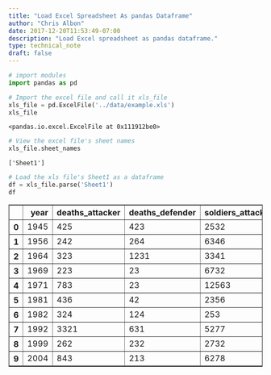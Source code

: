 ```yaml
---
title: "Load Excel Spreadsheet As pandas Dataframe"
author: "Chris Albon"
date: 2017-12-20T11:53:49-07:00
description: "Load Excel spreadsheet as pandas dataframe."
type: technical_note
draft: false
---
```


```python
# import modules
import pandas as pd
```


```python
# Import the excel file and call it xls_file
xls_file = pd.ExcelFile('../data/example.xls')
xls_file
```




    <pandas.io.excel.ExcelFile at 0x111912be0>




```python
# View the excel file's sheet names
xls_file.sheet_names
```




    ['Sheet1']




```python
# Load the xls file's Sheet1 as a dataframe
df = xls_file.parse('Sheet1')
df
```




<div>
<table border="1" class="dataframe">
  <thead>
    <tr style="text-align: right;">
      <th></th>
      <th>year</th>
      <th>deaths_attacker</th>
      <th>deaths_defender</th>
      <th>soldiers_attacker</th>
      <th>soldiers_defender</th>
      <th>wounded_attacker</th>
      <th>wounded_defender</th>
    </tr>
  </thead>
  <tbody>
    <tr>
      <th>0</th>
      <td>1945</td>
      <td>425</td>
      <td>423</td>
      <td>2532</td>
      <td>37235</td>
      <td>41</td>
      <td>14</td>
    </tr>
    <tr>
      <th>1</th>
      <td>1956</td>
      <td>242</td>
      <td>264</td>
      <td>6346</td>
      <td>2523</td>
      <td>214</td>
      <td>1424</td>
    </tr>
    <tr>
      <th>2</th>
      <td>1964</td>
      <td>323</td>
      <td>1231</td>
      <td>3341</td>
      <td>2133</td>
      <td>131</td>
      <td>131</td>
    </tr>
    <tr>
      <th>3</th>
      <td>1969</td>
      <td>223</td>
      <td>23</td>
      <td>6732</td>
      <td>1245</td>
      <td>12</td>
      <td>12</td>
    </tr>
    <tr>
      <th>4</th>
      <td>1971</td>
      <td>783</td>
      <td>23</td>
      <td>12563</td>
      <td>2671</td>
      <td>123</td>
      <td>34</td>
    </tr>
    <tr>
      <th>5</th>
      <td>1981</td>
      <td>436</td>
      <td>42</td>
      <td>2356</td>
      <td>7832</td>
      <td>124</td>
      <td>124</td>
    </tr>
    <tr>
      <th>6</th>
      <td>1982</td>
      <td>324</td>
      <td>124</td>
      <td>253</td>
      <td>2622</td>
      <td>264</td>
      <td>1124</td>
    </tr>
    <tr>
      <th>7</th>
      <td>1992</td>
      <td>3321</td>
      <td>631</td>
      <td>5277</td>
      <td>3331</td>
      <td>311</td>
      <td>1431</td>
    </tr>
    <tr>
      <th>8</th>
      <td>1999</td>
      <td>262</td>
      <td>232</td>
      <td>2732</td>
      <td>2522</td>
      <td>132</td>
      <td>122</td>
    </tr>
    <tr>
      <th>9</th>
      <td>2004</td>
      <td>843</td>
      <td>213</td>
      <td>6278</td>
      <td>26773</td>
      <td>623</td>
      <td>2563</td>
    </tr>
  </tbody>
</table>
</div>


